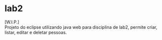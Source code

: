 # lab2
[W.I.P.] <br />
Projeto do eclipse utilizando java web para disciplina de lab2, permite criar, listar, editar e deletar pessoas.
